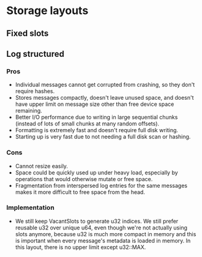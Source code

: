 # Storage layouts

## Fixed slots

## Log structured

### Pros

- Individual messages cannot get corrupted from crashing, so they don't require hashes.
- Stores messages compactly, doesn't leave unused space, and doesn't have upper limit on message size other than free device space remaining.
- Better I/O performance due to writing in large sequential chunks (instead of lots of small chunks at many random offsets).
- Formatting is extremely fast and doesn't require full disk writing.
- Starting up is very fast due to not needing a full disk scan or hashing.

### Cons

- Cannot resize easily.
- Space could be quickly used up under heavy load, especially by operations that would otherwise mutate or free space.
- Fragmentation from interspersed log entries for the same messages makes it more difficult to free space from the head.

### Implementation

- We still keep VacantSlots to generate u32 indices. We still prefer reusable u32 over unique u64, even though we're not actually using slots anymore, because u32 is much more compact in memory and this is important when every message's metadata is loaded in memory. In this layout, there is no upper limit except u32::MAX.
